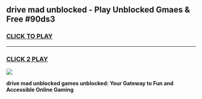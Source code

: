 
## drive mad unblocked - Play Unblocked Gmaes & Free #90ds3
<h3>
<a href="https://premium.freeplayer.one?title=drive_mad_unblocked&ref=03M">CLICK TO PLAY</a></h3>
<hr>

<h3>
<a href="https://premium.freeplayer.one?title=drive_mad_unblocked&ref=03M">CLICK 2 PLAY</a>
  
</h3>

<a href="https://premium.freeplayer.one?title=drive_mad_unblocked&ref=03M"><img src="https://clearcache.store/games.png"></a>


**drive mad unblocked games unblocked: Your Gateway to Fun and Accessible Online Gaming**
